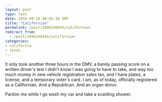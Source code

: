 ```yaml
---
layout: post
type: text
date: 2010-09-10 08:02:10 GMT
title: "Californian"
permalink: /post/1096248445/californian
redirect_from: 
  - /post/1096248445/californian
categories:
- california
- texas
---
```

It only took another three hours in the DMV, a barely passing score on a written driver's test I didn't know I was going to have to take, and way too much money in new vehicle registration sales tax, and I have plates, a license, and a temporary voter's card. I am, as of today, officially registered as a Californian. And a Republican. And an organ donor. 

Pardon me while I go wash my car and take a scalding shower.